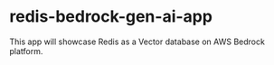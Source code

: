 # redis-bedrock-gen-ai-app
This app will showcase Redis as a Vector database on AWS Bedrock platform.
